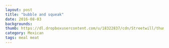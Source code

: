 ```yaml
---
layout: post
title: "bubble and squeak"
date: 2016-08-03
backgrounds:
thumb: https://dl.dropboxusercontent.com/u/18322837/cdn/Streetwill/thumbs/the-bridge.jpeg
category: Mexican
tags: meal meat
---
```

